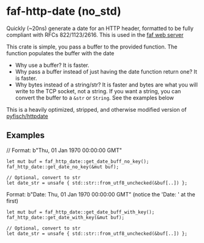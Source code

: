 # faf-http-date (no_std)

Quickly (~20ns) generate a date for an HTTP header, formatted to be fully compliant with RFCs 822/1123/2616. This is used in the [faf web server](https://github.com/errantmind/faf)

This crate is simple, you pass a buffer to the provided function. The function populates the buffer with the date

* Why use a buffer? It is faster.
* Why pass a buffer instead of just having the date function return one? It is faster.
* Why bytes instead of a string/str? It is faster and bytes are what you will write to the TCP socket, not a string. If you want a string, you can convert the buffer to a `&str` or `String`. See the examples below

This is a heavily optimized, stripped, and otherwise modified version of [pyfisch/httpdate](https://github.com/pyfisch/httpdate)

## Examples

// Format: b"Thu, 01 Jan 1970 00:00:00 GMT"
```
let mut buf = faf_http_date::get_date_buff_no_key();
faf_http_date::get_date_no_key(&mut buf);

// Optional, convert to str
let date_str = unsafe { std::str::from_utf8_unchecked(&buf[..]) };
```

Format: b"Date: Thu, 01 Jan 1970 00:00:00 GMT" (notice the 'Date: ' at the first)
```
let mut buf = faf_http_date::get_date_buff_with_key();
faf_http_date::get_date_with_key(&mut buf);

// Optional, convert to str
let date_str = unsafe { std::str::from_utf8_unchecked(&buf[..]) };
```
